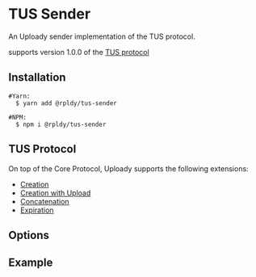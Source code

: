 
<!--
<a href="https://badge.fury.io/js/%40rpldy%2Fchunked-sender">
    <img src="https://badge.fury.io/js/%40rpldy%2Fchunked-sender.svg" alt="npm version" height="20"></a>
<a href="https://circleci.com/gh/rpldy/react-uploady">
    <img src="https://circleci.com/gh/rpldy/react-uploady.svg?style=svg" alt="circleci status"/></a>  
<a href="https://codecov.io/gh/rpldy/react-uploady">
    <img src="https://codecov.io/gh/rpldy/react-uploady/branch/master/graph/badge.svg" alt="codecov status"/></a> 
<a href="https://bundlephobia.com/result?p=@rpldy/chunked-sender">
    <img src="https://badgen.net/bundlephobia/minzip/@rpldy/chunked-sender" alt="bundlephobia badge"/></a>
<a href="https://react-uploady-storybook.netlify.com">
   <img src="https://cdn.jsdelivr.net/gh/storybookjs/brand@master/badge/badge-storybook.svg" alt="rpldy storybook"/></a> 
-->

# TUS Sender

An Uploady sender implementation of the TUS protocol.

supports version 1.0.0 of the [TUS protocol](https://tus.io/protocols/resumable-upload.html)

## Installation

```shell
#Yarn:
  $ yarn add @rpldy/tus-sender

#NPM:
  $ npm i @rpldy/tus-sender
``` 

## TUS Protocol

On top of the Core Protocol, Uploady supports the following extensions:

- [Creation](https://tus.io/protocols/resumable-upload.html#creation)
- [Creation with Upload ](https://tus.io/protocols/resumable-upload.html#creation-with-upload)
- [Concatenation](https://tus.io/protocols/resumable-upload.html#concatenation)
- [Expiration](https://tus.io/protocols/resumable-upload.html#expiration)

## Options


## Example